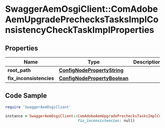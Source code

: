 # SwaggerAemOsgiClient::ComAdobeAemUpgradePrechecksTasksImplConsistencyCheckTaskImplProperties

## Properties

Name | Type | Description | Notes
------------ | ------------- | ------------- | -------------
**root_path** | [**ConfigNodePropertyString**](ConfigNodePropertyString.md) |  | [optional] 
**fix_inconsistencies** | [**ConfigNodePropertyBoolean**](ConfigNodePropertyBoolean.md) |  | [optional] 

## Code Sample

```ruby
require 'SwaggerAemOsgiClient'

instance = SwaggerAemOsgiClient::ComAdobeAemUpgradePrechecksTasksImplConsistencyCheckTaskImplProperties.new(root_path: null,
                                 fix_inconsistencies: null)
```


